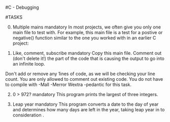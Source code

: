 #C - Debugging

#TASKS

0. Multiple mains
mandatory
In most projects, we often give you only one main file to test with. For example, this main file is a test for a postive or negative() function similar to the one you worked with in an earlier C project:

1. Like, comment, subscribe
mandatory
Copy this main file. Comment out (don't delete it!) the part of the code that is causing the output to go into an infinite loop.

Don't add or remove any 1ines of code, as we will be checking your line count. You are only allowed to comment out existing code.
You do not have to compile with -Mall -Merror Wextra -pedantic for this task.

2. 0 > 972?
mandatory
This program prints the largest of three integers.

3. Leap year
mandatory
This program converts a date to the day of year and determines how many days are left in the year, taking leap year in
to consideration .
